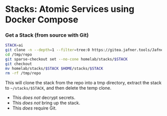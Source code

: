 # Stacks: Atomic Services using Docker Compose


### Get a Stack (from source with Git)
```sh
STACK=ai
git clone -n --depth=1 --filter=tree:0 https://gitea.jafner.tools/Jafner/Jafner.net.git /tmp/repo
cd /tmp/repo
git sparse-checkout set --no-cone homelab/stacks/$STACK
git checkout
mv homelab/stacks/$STACK $HOME/stacks/$STACK
rm -rf /tmp/repo
```

This will clone the stack from the repo into a tmp directory, extract the stack to `~/stacks/$STACK`, and then delete the temp clone. 

- This *does not* decrypt secrets.
- This *does not* bring up the stack.
- This *does* require Git.

